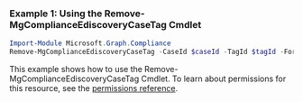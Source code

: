 ### Example 1: Using the Remove-MgComplianceEdiscoveryCaseTag Cmdlet
```powershell
Import-Module Microsoft.Graph.Compliance
Remove-MgComplianceEdiscoveryCaseTag -CaseId $caseId -TagId $tagId -Forcedelete true 
```
This example shows how to use the Remove-MgComplianceEdiscoveryCaseTag Cmdlet.
To learn about permissions for this resource, see the [permissions reference](/graph/permissions-reference).
